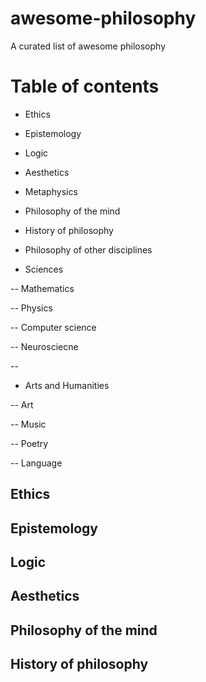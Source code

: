 # awesome-philosophy
A curated list of awesome philosophy

# Table of contents

+ Ethics

+ Epistemology

+ Logic

+ Aesthetics

+ Metaphysics

+ Philosophy of the mind

+ History of philosophy

+ Philosophy of other disciplines

- Sciences

-- Mathematics

-- Physics

-- Computer science

-- Neurosciecne

--

- Arts and Humanities

-- Art

-- Music

-- Poetry

-- Language



## Ethics

## Epistemology

## Logic

## Aesthetics

## Philosophy of the mind

## History of philosophy
